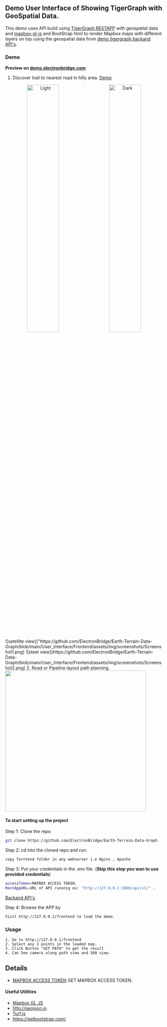 
## Demo User Interface of Showing TigerGraph with GeoSpatial Data.

This demo uses API build using [TigerGraph RESTAPP](https://docs.tigergraph.com/tigergraph-server/current/api/authentication) with geospatial data and [mapbox-gl-js](https://docs.mapbox.com/mapbox-gl-js/guides/) and BootStrap html to render Mapbox maps with different layers on top using the geospatial data from [demo tigergraph backand API's](https://github.com/ElectronBridge/Earth-Terrain-Data-Graph/tree/main/User_Interface/Backend).


### Demo

**Preview on [demo.electronbridge.com](https://demo.electronbridge.com/os/TigerGraphEB/)**

1. Discover trail to nearest road in hilly area. [Demo](https://demo.electronbridge.com/os/TigerGraphEB/trailroad.html)<br>
<p align="center">
  <img alt="Light" src="https://github.com/ElectronBridge/Earth-Terrain-Data-Graph/blob/main/User_Interface/Frontend/assets/img/screenshots/Screenshot1.png" width="45%">
&nbsp; &nbsp; &nbsp; &nbsp;
  <img alt="Dark" src="https://github.com/ElectronBridge/Earth-Terrain-Data-Graph/blob/main/User_Interface/Frontend/assets/img/screenshots/Screenshot2.png" width="45%">
</p>
![satellite view]("https://github.com/ElectronBridge/Earth-Terrain-Data-Graph/blob/main/User_Interface/Frontend/assets/img/screenshots/Screenshot1.png) ![steet view](https://github.com/ElectronBridge/Earth-Terrain-Data-Graph/blob/main/User_Interface/Frontend/assets/img/screenshots/Screenshot2.png)
2. Road or Pipeline layout path planning.  <br> <img src="https://github.com/ElectronBridge/Earth-Terrain-Data-Graph/blob/main/User_Interface/Frontend/assets/img/screenshots/Screenshot3.png" width="450px">

#### To start setting up the project

Step 1: Clone the repo

```bash
git clone https://github.com/ElectronBridge/Earth-Terrain-Data-Graph
```

Step 2: cd into the cloned repo and run:

```bash
copy forntend folder in any webserver i.e Nginx , Apache
```

Step 3: Put your credentials in the .env file. (**Skip this step you wan to use provided credentials**)

```bash
accessToken=MAPBOX ACCESS TOKEN.
RestAppURL=URL of API runnnig ex: "http://127.0.0.1:3000/api/v1/" .
```
[Backand API's](https://github.com/ElectronBridge/Earth-Terrain-Data-Graph/tree/main/User_Interface/Backend)

Step 4: Browse the APP by

```bash
Visit http://127.0.0.1/frontend to load the demo. 
```

### Usage

```
1. Go to http://127.0.0.1/frontend
2. Select any 2 points in the loaded map.
3. Click Button "GET PATH" to get the result 
4. Can See camera along path view and 360 view.
```
## Details

- [MAPBOX ACCESS TOKEN](https://account.mapbox.com/)  GET MAPBOX ACCESS TOKEN.

#### Useful Utilities

- [Mapbox GL JS](https://docs.mapbox.com/mapbox-gl-js/guides/)
- http://geojson.io
- [Turf.js](https://turfjs.org)
- https://getbootstrap.com/
